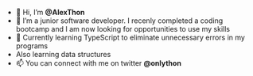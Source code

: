 - 👋 Hi, I’m **@AlexThon**
- 👀 I’m a junior software developer. I recenly completed a coding bootcamp and I am now looking for opportunities to use my skills 
- 🌱 Currently learning TypeScript to eliminate unnecessary errors in my programs
- Also learning data structures 
- 📫 You can connect with me on twitter __@onlython__

<!---
AlexThon/AlexThon is a ✨ special ✨ repository because its `README.md` (this file) appears on your GitHub profile.
You can click the Preview link to take a look at your changes.
--->
